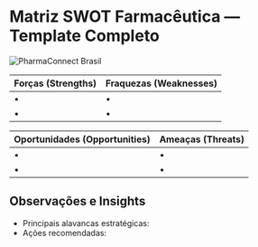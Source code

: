 # Matriz SWOT Farmacêutica — Template Completo

![PharmaConnect Brasil](/lovable-uploads/445e4223-5418-4de4-90fe-41c01a9dda35.png)

| Forças (Strengths) | Fraquezas (Weaknesses) |
| --- | --- |
| • | • |
| • | • |

| Oportunidades (Opportunities) | Ameaças (Threats) |
| --- | --- |
| • | • |
| • | • |

## Observações e Insights
- Principais alavancas estratégicas:
- Ações recomendadas: